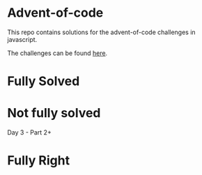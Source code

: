 # Advent-of-code

This repo contains solutions for the advent-of-code challenges in javascript.

The challenges can be found [here](https://adventofcode.com).


# Fully Solved


# Not fully solved
Day 3 - Part 2+  

# Fully Right
